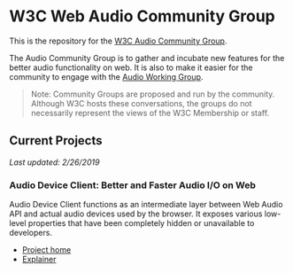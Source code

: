 # W3C Web Audio Community Group

This is the repository for the [W3C Audio Community Group](https://www.w3.org/community/audio-comgp/).

The Audio Community Group is to gather and incubate new features for the better
audio functionality on web. It is also to make it easier for the community to
engage with the [Audio Working Group](https://www.w3.org/2011/audio/).

> Note: Community Groups are proposed and run by the community. Although W3C
hosts these conversations, the groups do not necessarily represent the views of
the W3C Membership or staff.


## Current Projects

_Last updated: 2/26/2019_

### Audio Device Client: Better and Faster Audio I/O on Web

Audio Device Client functions as an intermediate layer between Web Audio API
and actual audio devices used by the browser. It exposes various low-level
properties that have been completely hidden or unavailable to developers.

- [Project home](https://github.com/WebAudio/web-audio-cg/tree/master/audio-device-client)
- [Explainer](https://github.com/WebAudio/web-audio-cg/blob/master/audio-device-client/explainer.md)
